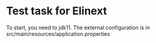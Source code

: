 # Test task for Elinext
To start, you need to jdk11. The external configuration is in src/main/resources/application.properties
